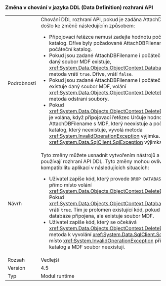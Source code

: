 ### <a name="change-in-behavior-in-data-definition-language-ddl-apis"></a>Změna v chování v jazyka DDL (Data Definition) rozhraní API

|   |   |
|---|---|
|Podrobnosti|Chování DDL rozhraní API, pokud je zadána AttachDBFilename došlo ke změně následujícím způsobem:<ul><li>Připojovací řetězce nemusí zadejte hodnotu počáteční katalog. Dříve byly požadované AttachDBFilename a počáteční katalog.</li><li>Pokud jsou zadané AttachDBFilename i počáteční katalog a daný soubor MDF existuje, <xref:System.Data.Objects.ObjectContext.DatabaseExists%2A> metoda vrátí <code>true</code>. Dříve, vrátí <code>false</code>.</li><li>Pokud jsou zadané AttachDBFilename i počáteční katalog a existuje daný soubor MDF, volání <xref:System.Data.Objects.ObjectContext.DeleteDatabase%2A> metoda odstraní soubory.</li><li>Pokud <xref:System.Data.Objects.ObjectContext.DeleteDatabase%2A> je volána, když připojovací řetězec Určuje hodnotu AttachDBFilename s MDF, který neexistuje a počáteční katalog, který neexistuje, vyvolá metoda <xref:System.InvalidOperationException> výjimka. Dříve, došlo <xref:System.Data.SqlClient.SqlException> výjimka.</li></ul>|
|Návrh|Tyto změny můžete usnadnit vytvořením nástrojů a aplikací, které používají rozhraní API DDL. Tyto změny mohou ovlivnit kompatibilitu aplikací v následujících situacích:<ul><li>Uživatel zapíše kód, který provede <code>DROP DATABASE</code> příkaz přímo místo volání <xref:System.Data.Objects.ObjectContext.DeleteDatabase%2A> Pokud <xref:System.Data.Objects.ObjectContext.DatabaseExists%2A> vrátí <code>true</code>. Tím je prolomen existující kód, pokud není databáze připojena, ale existuje soubor MDF.</li><li>Uživatel zapíše kód, který se očekává <xref:System.Data.Objects.ObjectContext.DeleteDatabase%2A> metoda k vyvolání <xref:System.Data.SqlClient.SqlException> místo <xref:System.InvalidOperationException> při počáteční katalog a MDF soubor neexistují.</li></ul>|
|Rozsah|Vedlejší|
|Version|4.5|
|Typ|Modul runtime|

